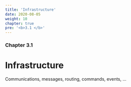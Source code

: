 ```yaml
---
title: 'Infrastructure'
date: 2020-08-05
weight: 10
chapter: true
pre: '<b>3.1 </b>'
---
```


### Chapter 3.1

# Infrastructure

Communications, messages, routing, commands, events, ...
